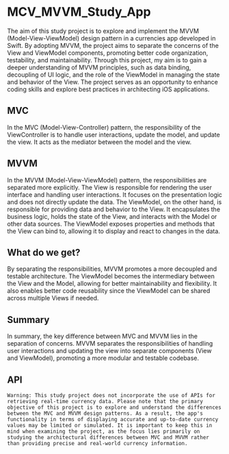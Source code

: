 
# MCV_MVVM_Study_App

The aim of this study project is to explore and implement the MVVM (Model-View-ViewModel) design pattern in a currencies app developed in Swift. By adopting MVVM, the project aims to separate the concerns of the View and ViewModel components, promoting better code organization, testability, and maintainability. Through this project, my aim is to gain a deeper understanding of MVVM principles, such as data binding, decoupling of UI logic, and the role of the ViewModel in managing the state and behavior of the View. The project serves as an opportunity to enhance coding skills and explore best practices in architecting iOS applications.




## MVC
In the MVC (Model-View-Controller) pattern, the responsibility of the ViewController is to handle user interactions, update the model, and update the view. It acts as the mediator between the model and the view.

## MVVM
In the MVVM (Model-View-ViewModel) pattern, the responsibilities are separated more explicitly. The View is responsible for rendering the user interface and handling user interactions. It focuses on the presentation logic and does not directly update the data. The ViewModel, on the other hand, is responsible for providing data and behavior to the View. It encapsulates the business logic, holds the state of the View, and interacts with the Model or other data sources. The ViewModel exposes properties and methods that the View can bind to, allowing it to display and react to changes in the data.

## What do we get?
By separating the responsibilities, MVVM promotes a more decoupled and testable architecture. The ViewModel becomes the intermediary between the View and the Model, allowing for better maintainability and flexibility. It also enables better code reusability since the ViewModel can be shared across multiple Views if needed.

## Summary
In summary, the key difference between MVC and MVVM lies in the separation of concerns. MVVM separates the responsibilities of handling user interactions and updating the view into separate components (View and ViewModel), promoting a more modular and testable codebase.




## API

`Warning: This study project does not incorporate the use of APIs for retrieving real-time currency data. Please note that the primary objective of this project is to explore and understand the differences between the MVC and MVVM design patterns. As a result, the app's functionality in terms of displaying accurate and up-to-date currency values may be limited or simulated. It is important to keep this in mind when examining the project, as the focus lies primarily on studying the architectural differences between MVC and MVVM rather than providing precise and real-world currency information.` 

  